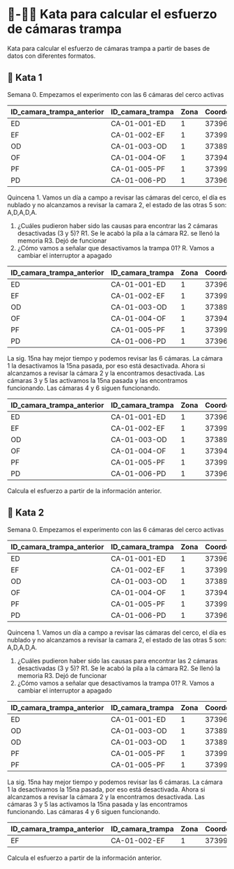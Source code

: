 # 🥋-📸🐱 Kata para calcular el esfuerzo de cámaras trampa
Kata para calcular el esfuerzo de cámaras trampa a partir de bases de datos con diferentes formatos.

## 🥋 Kata 1
Semana 0. Empezamos el experimento con las 6 cámaras del cerco activas

| ID_camara_trampa_anterior  | ID_camara_trampa | Zona | Coordenada_Este | Coordenada_Norte | Ubicacion | Revisión | Estado |
|-----|-----|-----|-----|-----|-----|-----|-----|
| ED | CA-01-001-ED | 1 | 373960 | 3196309 | cerco | si | A |
| EF | CA-01-002-EF | 1 | 373993 | 3196320 | cerco | si | A |
| OD | CA-01-003-OD | 1 | 373893 | 3196557 | cerco | si | A |
| OF | CA-01-004-OF | 1 | 373942 | 3196581 | cerco | si | A |
| PF | CA-01-005-PF | 1 | 373993 | 3196320 | cerco | si | A |
| PD | CA-01-006-PD | 1 | 373960 | 3196309 | cerco | si | A |

Quincena 1.
Vamos un día a campo a revisar las cámaras del cerco, el día es nublado
y no alcanzamos a revisar la camara 2, el estado de las otras 5 son: A,D,A,D,A.
1. ¿Cuáles pudieron haber sido las causas para encontrar las 2 cámaras desactivadas (3 y 5)?
    R1. Se le acabó la pila a la cámara
    R2. se llenó la memoria
    R3. Dejó de funcionar
2. ¿Cómo vamos a señalar que desactivamos la trampa 01?
    R. Vamos a cambiar el interruptor a apagado

| ID_camara_trampa_anterior | ID_camara_trampa | Zona | Coordenada_Este | Coordenada_Norte | Ubicacion |Revisión |Estado |
|-----|-----|-----|-----|-----|-----|-----|-----|
|ED | CA-01-001-ED | 1 | 373960 | 3196309 | cerco | si | A |
|EF | CA-01-002-EF | 1 | 373993 | 3196320 | cerco | no | NA |
|OD | CA-01-003-OD | 1 | 373893 | 3196557 | cerco | si | D |
|OF | CA-01-004-OF | 1 | 373942 | 3196581 | cerco | si | A |
|PF | CA-01-005-PF | 1 | 373993 | 3196320 | cerco | si | D |
|PD | CA-01-006-PD | 1 | 373960 | 3196309 | cerco | si | A |

La sig. 15na hay mejor tiempo y podemos revisar las 6 cámaras.
La cámara 1 la desactivamos la 15na pasada, por eso está desactivada.
Ahora si alcanzamos a revisar la cámara 2 y la encontramos desactivada.
Las cámaras 3 y 5 las activamos la 15na pasada y las encontramos funcionando.
Las cámaras 4 y 6 siguen funcionando.

| ID_camara_trampa_anterior | ID_camara_trampa | Zona | Coordenada_Este | Coordenada_Norte | Ubicacion |Revisión |Estado |
|-----|-----|-----|-----|-----|-----|-----|-----|
| ED | CA-01-001-ED | 1 | 373960 | 3196309 | cerco | si | D |
| EF | CA-01-002-EF | 1 | 373993 | 3196320 | cerco | si | D |
| OD | CA-01-003-OD | 1 | 373893 | 3196557 | cerco | si | A |
| OF | CA-01-004-OF | 1 | 373942 | 3196581 | cerco | si | A |
| PF | CA-01-005-PF | 1 | 373993 | 3196320 | cerco | si | A |
| PD | CA-01-006-PD | 1 | 373960 | 3196309 | cerco | si | A |

Calcula el esfuerzo a partir de la información anterior.

## 🥋 Kata 2

Semana 0. Empezamos el experimento con las 6 cámaras del cerco activas

| ID_camara_trampa_anterior | ID_camara_trampa | Zona | Coordenada_Este | Coordenada_Norte | Ubicacion |Revisión |Estado |
|-----|-----|-----|-----|-----|-----|-----|-----|
| ED | CA-01-001-ED | 1 | 373960 | 3196309 | cerco | si | A |
| EF | CA-01-002-EF | 1 | 373993 | 3196320 | cerco | si | A |
| OD | CA-01-003-OD | 1 | 373893 | 3196557 | cerco | si | A |
| OF | CA-01-004-OF | 1 | 373942 | 3196581 | cerco | si | A |
| PF | CA-01-005-PF | 1 | 373993 | 3196320 | cerco | si | A |
| PD | CA-01-006-PD | 1 | 373960 | 3196309 | cerco | si | A |

Quincena 1.
Vamos un día a campo a revisar las cámaras del cerco, el día es nublado
y no alcanzamos a revisar la camara 2, el estado de las otras 5 son: A,D,A,D,A.

1. ¿Cuáles pudieron haber sido las causas para encontrar las 2 cámaras desactivadas (3 y 5)?
    R1. Se le acabó la pila a la cámara
    R2. Se llenó la memoria
    R3. Dejó de funcionar
2. ¿Cómo vamos a señalar que desactivamos la trampa 01?
    R. Vamos a cambiar el interruptor a apagado

| ID_camara_trampa_anterior | ID_camara_trampa | Zona | Coordenada_Este | Coordenada_Norte | Ubicacion |Revisión |Estado |
|-----|-----|-----|-----|-----|-----|-----|-----|
| ED | CA-01-001-ED | 1 | 373960 | 3196309 | cerco | si | D |
| OD | CA-01-003-OD | 1 | 373893 | 3196557 | cerco | si | D |
| OD | CA-01-003-OD | 1 | 373893 | 3196557 | cerco | si | A |
| PF | CA-01-005-PF | 1 | 373993 | 3196320 | cerco | si | D |
| PF | CA-01-005-PF | 1 | 373993 | 3196320 | cerco | si | A |

La sig. 15na hay mejor tiempo y podemos revisar las 6 cámaras.
La cámara 1 la desactivamos la 15na pasada, por eso está desactivada.
Ahora si alcanzamos a revisar la cámara 2 y la encontramos desactivada.
Las cámaras 3 y 5 las activamos la 15na pasada y las encontramos funcionando.
Las cámaras 4 y 6 siguen funcionando.

| ID_camara_trampa_anterior | ID_camara_trampa | Zona | Coordenada_Este | Coordenada_Norte | Ubicacion |Revisión |Estado |
|-----|-----|-----|-----|-----|-----|-----|-----|
| EF | CA-01-002-EF | 1 | 373993 | 3196320 | cerco | si | D |

Calcula el esfuerzo a partir de la información anterior.
